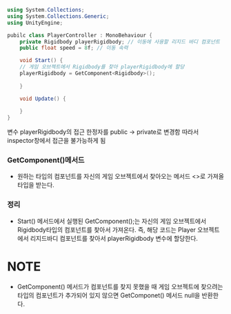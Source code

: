 ```C#
using System.Collections;
using System.Collections.Generic;
using UnityEngine;

pubilc class PlayerController : MonoBehaviour {
	private Rigidbody playerRigidbody; // 이동에 사용할 리지드 바디 컴포넌트
	public float speed = 8f; // 이동 속력

	void Start() {
	// 게임 오브젝트에서 Rigidbody를 찾아 playerRigidbody에 할당
	playerRigidbody = GetComponent<Rigidbody>();
	
	}

	void Update() {
	
	}
}
```
변수 playerRigidbody의 접근 한정자를 public -> private로 변경함
따라서 inspector창에서 접근을 불가능하게 됨

### GetComponent()메서드
- 원하는 타입의 컴포넌트를 자신의 게임 오브젝트에서 찾아오는 메서드
  <>로 가져올 타입을 받는다.

### 정리
- Start() 메서드에서 실행된 GetComponent<Rigidbody>();는 자신의 게임 오브젝트에서 Rigidbody타입의 컴포넌트를 찾아서 가져온다.
  즉, 해당 코드는 Player 오브젝트에서 리지드바디 컴포넌트를 찾아서 playerRigidbody 변수에 할당한다.

# NOTE
- GetComponent() 메서드가 컴포넌트를 찾지 못했을 때
  게임 오브젝트에 찾으려는 타입의 컴포넌트가 추가되어 있지 않으면 GetComponet() 메서드 null을 반환한다.
  